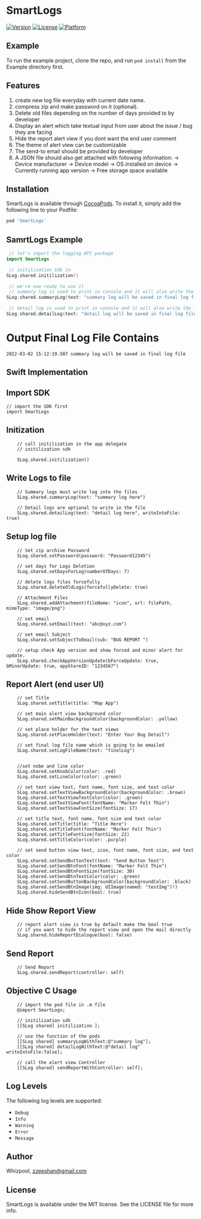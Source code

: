 # SmartLogs

[![Version](https://img.shields.io/cocoapods/v/SmartLogs.svg?style=flat)](https://cocoapods.org/pods/SmartLogs)
[![License](https://img.shields.io/cocoapods/l/SmartLogs.svg?style=flat)](https://cocoapods.org/pods/SmartLogs)
[![Platform](https://img.shields.io/cocoapods/p/SmartLogs.svg?style=flat)](https://cocoapods.org/pods/SmartLogs)

## Example

To run the example project, clone the repo, and run `pod install` from the Example directory first.

## Features

 1) create new log file everyday with current date name.
 2) compress zip and make password on it (optional).
 3) Delete old files depending on the number of days provided to by developer
 4) Display an alert which take textual input from user about the issue / bug they are facing
 5) Hide the report alert view if you dont want the end user comment
 6) The theme of alert view can be customizable
 7) The send-to email should be provided by developer
 8) A JSON file should also get attached with following information:
        -> Device manufacturer
        -> Device model
        -> OS installed on device
        -> Currently running app version
        -> Free storage space available


## Installation

SmartLogs is available through [CocoaPods](https://cocoapods.org). To install
it, simply add the following line to your Podfile:

```ruby
pod 'SmartLogs'
```


 ## SamrtLogs Example

```swift
 // let's import the logging API package
import SmartLogs

 // initilization Sdk in 
SLog.shared.initilization()

 // we're now ready to use it
 // summary log is used to print in console and it will also write the log into file 
SLog.shared.summaryLog(text: "summary log will be saved in final log file")

 // detail log is used to print in console and it will also write the log into final log file (optional)
SLog.shared.detailLog(text: "detail log will be saved in final log file (optional)", writeIntoFile: false)
```

# Output Final Log File Contains

```
2022-03-02 15:12:19.507 summary log will be saved in final log file

```


## Swift Implementation

## Import SDK 

    // import the SDK first 
    import SmartLogs

    
## Initization 

        // call initilization in the app delegate 
        // initilization sdk
        
        SLog.shared.initilization()
        
        
## Write Logs to file 

        // Summary logs must write log into the files 
        SLog.shared.summaryLog(text: "summary log here")
        
        // Detail logs are optional to write in the file
        SLog.shared.detailLog(text: "detail log here", writeIntoFile: true)


## Setup log file
        
        // Set zip archive Password
        SLog.shared.setPassword(password: "Password12345")
        
        // set days for Logs Deletion
        SLog.shared.setDaysForLog(numberOfDays: 7)
        
        // delete logs files forcefully
        SLog.shared.deleteOldLogs(forcefullyDelete: true)
        
        // Attachment Files     
        SLog.shared.addAttachment(fileName: "icon", url: filePath, mimeType: "image/png")
        
        // set email
        SLog.shared.setEmail(text: "abc@xyz.com")
        
        // set email Subject
        SLog.shared.setSubjectToEmail(sub: "BUG REPORT ")
        
        // setup check App version and show forced and minor alert for update. 
        SLog.shared.checkAppVersionUpdate(bForceUpdate: true, bMinorUpdate: true, appStoreID: "1234567")

## Report Alert (end user UI)
        
        // set Title
        SLog.shared.setTitle(title: "Map App")
        
        // set main alert view background color
        SLog.shared.setMainBackgroundColor(backgroundColor: .yellow)
        
        // set place holder for the text views
        SLog.shared.setPlaceHolder(text: "Enter Your Bug Detail")
        
        // set final log file name which is going to be emailed
        SLog.shared.setLogFileName(text: "finalLog")
        
        
        //set nobe and line color
        SLog.shared.setKnobColor(color: .red)
        SLog.shared.setLineColor(color: .green)
                
        // set text view text, font name, font size, and text color
        SLog.shared.setTextViewBackgroundColor(backgroundColor: .brown)
        SLog.shared.setTextViewTextColor(color: .green)
        SLog.shared.setTextViewFont(fontName: "Marker Felt Thin")
        SLog.shared.setTextViewFontSize(fontSize: 17)
        
        // set title text, font name, font size and text color
        SLog.shared.setTitle(title: "Title Here")
        SLog.shared.setTitleFont(fontName: "Marker Felt Thin")
        SLog.shared.setTitleFontSize(fontSize: 22)
        SLog.shared.setTitleColor(color: .purple)

        // set send button view text, icon, font name, font size, and text color
        SLog.shared.setSendButtonText(text: "Send Button Text")
        SLog.shared.setSendBtnFont(fontName: "Marker Felt Thin")
        SLog.shared.setSendBtnFontSize(fontSize: 30)
        SLog.shared.setSendBtnTextColor(color: .green)
        SLog.shared.setSendButtonBackgroundColor(backgroundColor: .black)
        SLog.shared.setSendBtnImage(img: UIImage(named: "testImg")!)
        SLog.shared.hideSendBtnIcon(bool: true)


## Hide Show Report View

        // report alert view is true by default make the bool true 
        // if you want to hide the report view and open the mail directly 
        SLog.shared.hideReportDialogue(bool: false)
        
        
## Send Report

        // Send Report
        SLog.shared.sendReport(controller: self)
        
        
## Objective C Usage

        // import the pod file in .m file
        @import SmartLogs;
        
        // initilization sdk
        [[SLog shared] initilization ];

        // use the function of the pods
        [[SLog shared] summaryLogWithText:@"summary log"];
        [[SLog shared] detailLogWithText:@"detail log" writeIntoFile:false];

        // call the alert view Controller
        [[SLog shared] sendReportWithController: self];
        

## Log Levels

The following log levels are supported:

 - `Debug`
 - `Info`
 - `Warning`
 - `Error`
 - `Message`


## Author

Whizpool, zzeeshan@gmail.com


## License

SmartLogs is available under the MIT license. See the LICENSE file for more info.
